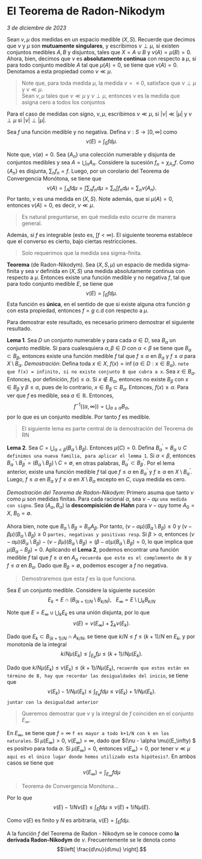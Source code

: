# El Teorema de Radon-Nikodym
_3 de diciembre de 2023_

Sean $\nu, \mu$ dos medidas en un espacio medible $(X, S)$. Recuerde que decimos que $\nu$ y $\mu$ son **mutuamente singulares**, y escribimos $\nu \perp \mu$, si existen conjuntos medibles $A, B$ y disjuntos, tales que $X = A \cup B$ y $\nu(A) = \mu(B) = 0$. Ahora, bien, decimos que $\nu$ es **absolutamente continua** con respecto a $\mu$, si para todo conjunto medible $A$ tal que $\mu(A) = 0$, se tiene que $\nu(A) = 0$. Denotamos a esta propiedad como $\nu \ll \mu$.
> Note que, para toda medida $\mu$, la medida $\nu = \equiv 0$, satisface que $\nu \perp \mu$ y $\nu \ll \mu$.  
> Sean $\nu,\mu$ tales que $\nu \ll \mu$ y $\nu \perp \mu$, entonces $\nu$ es la medida que asigna cero a todos los conjuntos  

Para el caso de medidas con signo, $\nu, \mu$, escribimos $\nu \ll \mu$, si $|\nu| \ll |\mu|$ y $\nu \perp \mu$ si $|\nu| \perp |\mu|$.

Sea $f$ una función medible y no negativa. Defina $\nu: S \rightarrow [0, \infty]$ como 
$$\nu(E) = \int_E f d\mu.$$

Note que, $\nu(\emptyset) = 0$. Sea $\{A_n\}$ una colección numerable y disjunta de conjuntos medibles y sea $A = \bigcup_n A_n$. Considere la sucesión $f_n = \chi_{A_n} f$. Como $\{A_n\}$ es disjunta, $\sum_n f_n = f$. Luego, por un corolario del Teorema de Convergencia Monótona, se tiene que 
$$\nu(A) = \int_A f d\mu = \int \sum_n f_n d\mu = \sum_n \int f_n d\mu = \sum_n \nu(A_n).$$
Por tanto, $\nu$ es una medida en $(X, S)$. Note además, que si $\mu(A) = 0$, entonces $\nu(A) = 0$, es decir, $\nu \ll \mu$.

> Es natural preguntarse, en qué medida esto ocurre de manera general. 

Además, si $f$ es integrable (esto es, $\int f < \infty$). El siguiente teorema establece que el converso es cierto, bajo ciertas restricciones. 

> Solo requerimos que la medida sea sigma-finita. 

**Teorema** (de Radon-Nikodym). Sea $(X, S, \mu)$ un espacio de medida sigma-finita y sea $\nu$ definida en $(X, S)$ una medida absolutamente continua con respecto a $\mu$. Entonces existe una función medible y no negativa $f$, tal que para todo conjunto medible $E$, se tiene que 
$$\nu(E) = \int_E f d\mu.$$
Esta función es **única**, en el sentido de que si existe alguna otra función $g$ con esta propiedad, entonces $f = g$ c.d con respecto a $\mu$.

Para demostrar este resultado, es necesario primero demostrar el siguiente resultado.

**Lema 1**. Sea $D$ un conjunto numerable y para cada $\alpha \in D$, sea $B_\alpha$ un conjunto medible. Si para cualesquiera $\alpha, \beta \in D$ con $\alpha < \beta$ se tiene que $B_\alpha \subset B_\beta$, entonces existe una función medible $f$ tal que $f \le \alpha$ en $B_\alpha$ y $f \le \alpha$ para $X \setminus B_\alpha$.
_Demostración_: Defina toda $x\in X$,  $f(x) = \inf\{\alpha \in D: x \in B_\alpha\}$. ```note que f(x) = infinito, si no existe conjunto B que cubra a x```. Sea $x \in B_\alpha$. Entonces, por definición, $f(x) \le \alpha$. Si $x \notin B_\alpha$, entonces no existe $B_\beta$ con $x \in B_\beta$ y $\beta \le \alpha$, pues de lo contrario, $x \in B_\beta \subset B_\alpha$. Entonces, $f(x) \ge \alpha$. Para ver que $f$ es medible, sea $a \in \mathbb{R}$. Entonces, 
$$f^{-1}((a, \infty)) = \bigcup_{a \leq \alpha} B_\alpha,$$
por lo que es un conjunto medible. Por tanto $f$ es medible.

> El siguiente lema es parte central de la demostración del Teorema de RN

**Lema 2**. Sea $C  = \bigcup_{\alpha < \beta} (B_\alpha \setminus B_\beta)$. Entonces $\mu(C) = 0$. Defina $B^\prime_\alpha = B_\alpha \cup C$ ```definimos una nueva familia, para aplicar el lemma 1```. Si $\alpha < \beta$, entonces $B^\prime_\alpha \setminus B^\prime_\beta = (B_\alpha \setminus B_\beta) \setminus C = \emptyset$, en otras palabras, $B^\prime_\alpha \subset B^\prime_\beta$. Por el lema anterior, existe una función medible $f$ tal que $f\le \alpha$ en $B^\prime_\alpha$ y $f\ge \alpha$ en $X \setminus B^\prime_\alpha$. Luego, $f \le \alpha$ en $B_\alpha$ y $f \ge \alpha$ en $X \setminus B_\alpha$ excepto en $C$, cuya medida es cero.  

_Demostración del Teorema de Radon-Nikodym_: Primero asuma que tanto $\nu$ como $\mu$ son medidas finitas. Para cada racional $\alpha$, sea $\nu - \alpha \mu$ ```una medida con signo```. Sea $(A_\alpha, B_\alpha)$ la **descompisición de Hahn** para $\nu - \alpha \mu$y tome $A_0 = X$, $B_0 = \emptyset$.

Ahora bien, note que $B_\alpha \setminus B_\beta = B_\alpha A_\beta$. Por tanto, $(\nu - \alpha \mu)(B_\alpha \setminus B_\beta) \le 0$ y $(\nu - \beta \mu)(B_\alpha \setminus B_\beta) \ge 0$ ```partes, negativas y positivas resp```. Si $\beta > \alpha$, entonces $(\nu - \alpha \mu)(B_\alpha \setminus B_\beta) - (\nu - \beta \mu)(B_\alpha \setminus B_\beta) = (\beta - \alpha) \mu(B_\alpha \setminus B_\beta) = 0$, lo que implica que $\mu(B_\alpha - B_\beta) = 0$. Aplicando el **Lema 2**, podemos encontrar una función medible $f$ tal que $f \ge \alpha$ en $A_\alpha$ ```recuerda que este es el complemento de B``` y $f \le \alpha$ en $B_\alpha$. Dado que $B_\beta = \emptyset$, podemos escoger a $f$ no negativa.   

> Demostraremos que esta $f$ es la que funciona.

Sea $E$ un conjunto medible. Considere la siguiente sucesión 
$$E_k = E \cap \left(B_{(k+1)/N} \setminus B_{k / N} \right), \ \ \ E_\infty = E \setminus \bigcup_k B_{k /N}$$

Note que $E = E_\infty \cup \bigcup_k E_k$ es una unión disjunta, por lo que 
$$\nu(E) = \nu(E_\infty) + \sum_k \nu(E_k).$$

Dado que $E_k \subset B_{(k+1)/N} \cap A_{k/N}$, se tiene que $k/N \le f \le (k+1)/N$ en $E_k$, y por monotonía de la integral
$$ k/N \mu(E_k) \le \int_{E_k} f \mu \le (k+1)/N \mu(E_k).$$

Dado que $k/N \mu(E_k) \le \nu(E_k) \le (k+1)/N \mu(E_k)$, ```recuerde que estos están en término de B, hay que recordar las desigualdades del inicio```, se tiene que 
$$\nu(E_k) - 1/N \mu(E_k) \le \int_{E_k} f d \mu \le \nu(E_k) + 1 / N \mu(E_k).$$
```juntar con la desigualdad anterior```

> Queremos demostrar que $\nu$ y la integral de $f$ coinciden en el conjunto $E_\infty$.

En $E_\infty$, se tiene que $f = \infty$ ```f es mayor a todo k+1/N con k en los naturales```. SI $\mu(E_\infty) > 0$, $\nu(E_\infty) = \infty$, dado que $(\nu - \alpha \mu)(E_\infty) $ es positvo para toda $\alpha$. Si $\mu(E_\infty) = 0$, entonces $\nu(E_\infty) = 0$, por tener $\nu \ll \mu$ ```aquí es el único lugar donde hemos utilizado esta hipótesis?```. En ambos casos se tiene que 
$$ \nu(E_\infty) = \int_{E_\infty} f d\mu$$

> Teorema de Convergencia Monótona...

Por lo que 
$$\nu(E) - 1/N \nu(E) \le \int_E f d\mu \le \nu(E) + 1/N \mu(E).$$

Como $\nu(E)$ es finito y $N$ es arbitraria, $\nu(E) = \int_E f d\mu$.

A la función $f$ del Teorema de Radon - Nikodym se le conoce como **la derivada Radon-Nikodym** de $\nu$. Frecuentemente se le denota como
$$\left[ \frac{d\nu}{d\mu} \right].$$
